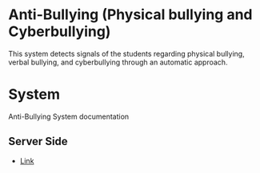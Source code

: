 # Anti-Bullying (Physical bullying and Cyberbullying)
This system detects signals of the students regarding physical bullying, verbal bullying, and cyberbullying through an automatic approach.

# System
Anti-Bullying System documentation

## Server Side
- [Link](https://github.com/hothdung/Anti-Bullying-Physical-bullying-Cyberbullying-/blob/master/serverside.md)
